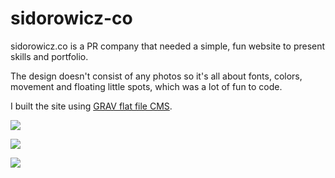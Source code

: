 # sidorowicz-co

sidorowicz.co is a PR company that needed a simple, fun website to present skills and portfolio.

The design doesn't consist of any photos so it's all about fonts, colors, movement and floating little spots, which was a lot of fun to code.

I built the site using [GRAV flat file CMS](https://getgrav.org/).

![](http://img.olagjd.com/sidorowicz-landing.png)


![](http://img.olagjd.com/sidorowicz-projects-2.gif)


![](http://img.olagjd.com/sidorowicz-contact-2.gif)
